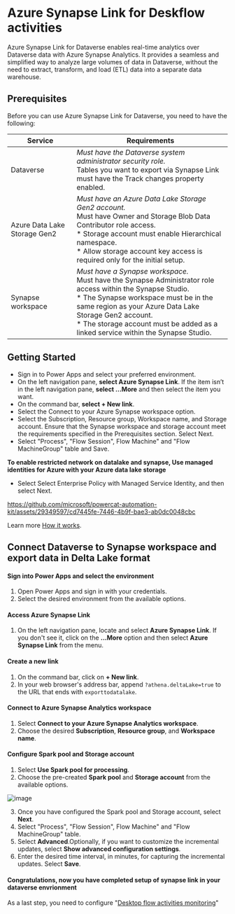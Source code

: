 # Azure Synapse Link for Deskflow activities

Azure Synapse Link for Dataverse enables real-time analytics over Dataverse data with Azure Synapse Analytics. It provides a seamless and simplified way to analyze large volumes of data in Dataverse, without the need to extract, transform, and load (ETL) data into a separate data warehouse.

## Prerequisites
Before you can use Azure Synapse Link for Dataverse, you need to have the following:

| Service                   | Requirements                                                                                                                                                                                                                      |
|---------------------------|-----------------------------------------------------------------------------------------------------------------------------------------------------------------------------------------------------------------------------------|
| Dataverse                 | *Must have the Dataverse system administrator security role.<br>* Tables you want to export via Synapse Link must have the Track changes property enabled.                                                                            |
| Azure Data Lake Storage Gen2 | *Must have an Azure Data Lake Storage Gen2 account.<br>* Must have Owner and Storage Blob Data Contributor role access.<br>* Storage account must enable Hierarchical namespace.<br>* Allow storage account key access is required only for the initial setup. |
| Synapse workspace         | *Must have a Synapse workspace.<br>* Must have the Synapse Administrator role access within the Synapse Studio.<br>* The Synapse workspace must be in the same region as your Azure Data Lake Storage Gen2 account.<br>* The storage account must be added as a linked service within the Synapse Studio. |

## Getting Started
- Sign in to Power Apps and select your preferred environment.
- On the left navigation pane, **select Azure Synapse Link**. If the item isn’t in the left navigation pane, **select …More** and then select the item you want.
- On the command bar, **select + New link**.
- Select the Connect to your Azure Synapse workspace option.
- Select the Subscription, Resource group, Workspace name, and Storage account. Ensure that the Synapse workspace and storage account meet the requirements specified in the Prerequisites section. Select Next.
- Select "Process", "Flow Session", Flow Machine" and "Flow MachineGroup" table and Save.

**To enable restricted network on datalake and synapse, Use managed identities for Azure with your Azure data lake storage**
 - Select Select Enterprise Policy with Managed Service Identity, and then select Next.

https://github.com/microsoft/powercat-automation-kit/assets/29349597/cd7445fe-7446-4b9f-bae3-ab0dc0048cbc

Learn more [How it works](https://learn.microsoft.com/en-us/power-apps/maker/data-platform/export-to-data-lake).

## Connect Dataverse to Synapse workspace and export data in Delta Lake format
#### Sign into Power Apps and select the environment

1. Open Power Apps and sign in with your credentials.
2. Select the desired environment from the available options.

#### Access Azure Synapse Link

1. On the left navigation pane, locate and select **Azure Synapse Link**. If you don't see it, click on the **...More** option and then select **Azure Synapse Link** from the menu.

#### Create a new link

1. On the command bar, click on **+ New link**.
2. In your web browser's address bar, append `?athena.deltaLake=true` to the URL that ends with `exporttodatalake`.

#### Connect to Azure Synapse Analytics workspace

1. Select **Connect to your Azure Synapse Analytics workspace**.
2. Choose the desired **Subscription**, **Resource group**, and **Workspace name**.

#### Configure Spark pool and Storage account

1. Select **Use Spark pool for processing**.
2. Choose the pre-created **Spark pool** and **Storage account** from the available options.

![image](https://github.com/microsoft/powercat-automation-kit/assets/29349597/70a11c24-c449-45db-a7ea-0d5e0b4f0a3f)

3. Once you have configured the Spark pool and Storage account, select **Next**.
4. Select "Process", "Flow Session", Flow Machine" and "Flow MachineGroup" table.
5. Select **Advanced**.Optionally, if you want to customize the incremental updates, select **Show advanced configuration settings**.
6. Enter the desired time interval, in minutes, for capturing the incremental updates. Select **Save**.

#### Congratulations, now you have completed setup of synapse link in your dataverse envrionment

As a last step, you need to configure "[Desktop flow activities monitoring](../003-%20Power%20BI%20Dashboard%20Setup/readme.md)"
